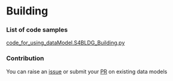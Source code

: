 # Building

### List of code samples 

<!-- 50-List of code -->

<!-- [code entry](link) -->
[code_for_using_dataModel.S4BLDG_Building.py](https://github.com/smart-data-models/dataModel.S4BLDG/blob/master/Building/code/code_for_using_dataModel.S4BLDG_Building.py)


<!-- /50-List of code -->

### Contribution
You can raise an [issue](https://github.com/smart-data-models/dataModel.S4BLDG/issues) or submit your [PR](https://github.com/smart-data-models/dataModel.S4BLDG/pulls) on existing data models
